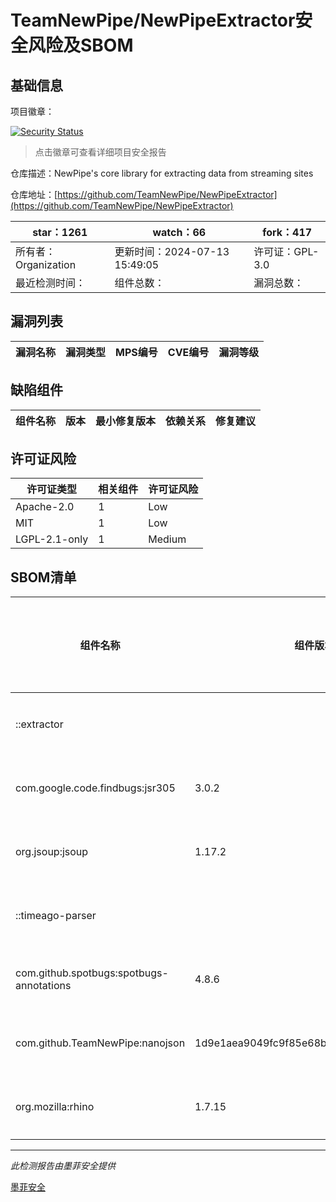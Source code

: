 # TeamNewPipe/NewPipeExtractor安全风险及SBOM

## 基础信息

项目徽章：

[![Security Status](https://www.murphysec.com/platform3/v31/badge/1812551252556431360.svg)](https://www.murphysec.com/console/report/1811822854375505920/1812551252556431360)

> 点击徽章可查看详细项目安全报告

仓库描述：NewPipe's core library for extracting data from streaming sites

仓库地址：[https://github.com/TeamNewPipe/NewPipeExtractor](https://github.com/TeamNewPipe/NewPipeExtractor)

| star：1261 | watch：66 | fork：417 |
| ----------- | -------------- | ------------ |
| 所有者：Organization | 更新时间：2024-07-13 15:49:05 | 许可证：GPL-3.0 |
| 最近检测时间： | 组件总数： | 漏洞总数： |




## 漏洞列表

| 漏洞名称 | 漏洞类型 | MPS编号 | CVE编号 | 漏洞等级 |
| ------- | ------ | ------- | ------ | ----- |





## 缺陷组件

| 组件名称 | 版本 | 最小修复版本 | 依赖关系 | 修复建议 |
| -------- | ---- | ------------ | -------- | -------- |





## 许可证风险

| 许可证类型 | 相关组件 | 许可证风险 |
| ---------- | -------- | ---------- |
|Apache-2.0|1|Low|
|MIT|1|Low|
|LGPL-2.1-only|1|Medium|




## SBOM清单

| 组件名称 | 组件版本 | 是否直接依赖 | 仓库 |
| -------- | -------- | ------------ | ---- |
|::extractor||直接依赖|maven|
|com.google.code.findbugs:jsr305|3.0.2|直接依赖|maven|
|org.jsoup:jsoup|1.17.2|直接依赖|maven|
|::timeago-parser||直接依赖|maven|
|com.github.spotbugs:spotbugs-annotations|4.8.6|直接依赖|maven|
|com.github.TeamNewPipe:nanojson|1d9e1aea9049fc9f85e68b43ba39fe7be1c1f751|直接依赖|maven|
|org.mozilla:rhino|1.7.15|直接依赖|maven|


------

*此检测报告由墨菲安全提供*

[墨菲安全](www.murphysec.com)